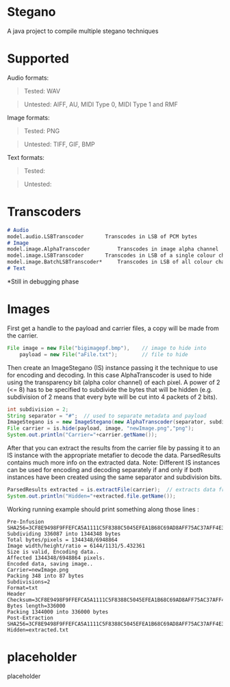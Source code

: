 # Stegano
A java project to compile multiple stegano techniques

# Supported
Audio formats:
> Tested: WAV

> Untested: AIFF, AU, MIDI Type 0, MIDI Type 1 and RMF 

Image formats:
> Tested: PNG

> Untested: TIFF, GIF, BMP

Text formats:
> Tested:

> Untested:

# Transcoders
```markdown
# Audio
model.audio.LSBTranscoder 		Transcodes in LSB of PCM bytes
# Image
model.image.AlphaTranscoder 		Transcodes in image alpha channel
model.image.LSBTranscoder 		Transcodes in LSB of a single colour channel
model.image.BatchLSBTranscoder* 	Transcodes in LSB of all colour channels (x4 storage)
# Text

```
*Still in debugging phase
# Images 
First get a handle to the payload and carrier files, a copy will be made from the carrier.
```java
File image = new File("bigimagepf.bmp"),    // image to hide into
    payload = new File("aFile.txt");        // file to hide 
```
Then create an ImageStegano (IS) instance passing it the technique to use for encoding and decoding. In this case AlphaTranscoder is used to hide using the transparency bit (alpha color channel) of each pixel. A power of 2 (<= 8) has to be specified to subdivide the bytes that will be hidden (e.g. subdivision of 2 means that every byte will be cut into 4 packets of 2 bits).
```java
int subdivision = 2;
String separator = "#";  // used to separate metadata and payload
ImageStegano is = new ImageStegano(new AlphaTranscoder(separator, subdivision));
File carrier = is.hide(payload, image, "newImage.png","png"); 
System.out.println("Carrier="+carrier.getName());			
```
After that you can extract the results from the carrier file by passing it to an IS instance with the appropriate metafier to decode the data. ParsedResults contains much more info on the extracted data.
Note: Different IS instances can be used for encoding and decoding separately if and only if both instances have been created using the same separator and subdivision bits.
```java
ParsedResults extracted = is.extractFile(carrier);  // extracts data from carrier file
System.out.println("Hidden="+extracted.file.getName()); 
 ```
Working running example should print something along those lines :
```
Pre-Infusion SHA256=3CF8E9498F9FFEFCA5A1111C5F8388C5045EFEA1B68C69AD8AFF75AC37AFF4E3
Subdividing 336087 into 1344348 bytes
Total bytes/pixels = 1344348/6948864
Image width/height/ratio = 6144/1131/5.432361
Size is valid, Encoding data..
Affected 1344348/6948864 pixels.
Encoded data, saving image..
Carrier=newImage.png
Packing 348 into 87 bytes
Subdivisions=2
Format=txt
Header Checksum=3CF8E9498F9FFEFCA5A1111C5F8388C5045EFEA1B68C69AD8AFF75AC37AFF4E3
Bytes length=336000
Packing 1344000 into 336000 bytes
Post-Extraction SHA256=3CF8E9498F9FFEFCA5A1111C5F8388C5045EFEA1B68C69AD8AFF75AC37AFF4E3
Hidden=extracted.txt
```
 

# placeholder

placeholder
